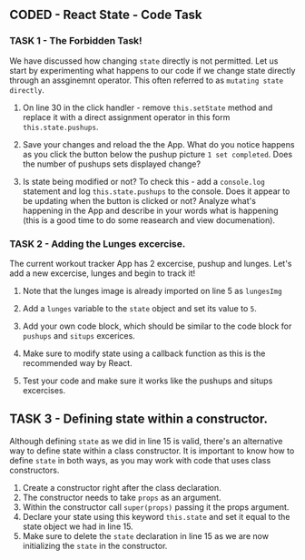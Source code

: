 ## CODED - React State - Code Task

### TASK 1 - The Forbidden Task!

We have discussed how changing `state` directly is not permitted. Let us start by experimenting what happens to our code if we change state directly through an assginemnt operator. This often referred to as `mutating state directly`.

1. On line 30 in the click handler - remove `this.setState` method and replace it with a direct assignment operator in this form `this.state.pushups`.

2. Save your changes and reload the the App. What do you notice happens as you click the button below the pushup picture `1 set completed`. Does the number of pushups sets displayed change?

3. Is state being modified or not? To check this - add a `console.log` statement and log `this.state.pushups` to the console. Does it appear to be updating when the button is clicked or not? Analyze what's happening in the App and describe in your words what is happening (this is a good time to do some reasearch and view documenation).

### TASK 2 - Adding the Lunges excercise.

The current workout tracker App has 2 excercise, pushup and lunges. Let's add a new excercise, lunges and begin to track it!

1. Note that the lunges image is already imported on line 5 as `lungesImg`

2. Add a `lunges` variable to the `state` object and set its value to `5`.

3. Add your own code block, which should be similar to the code block for `pushups` and `situps` excerices.

4. Make sure to modify state using a callback function as this is the recommended way by React.

5. Test your code and make sure it works like the pushups and situps excercises.

## TASK 3 - Defining state within a constructor.

Although defining `state` as we did in line 15 is valid, there's an alternative way to define state within a class constructor. It is important to know how to define `state` in both ways, as you may work with code that uses class constructors.

1. Create a constructor right after the class declaration.
2. The constructor needs to take `props` as an argument.
3. Within the constructor call `super(props)` passing it the props argument.
4. Declare your state using this keyword `this.state` and set it equal to the state object we had in line 15.
5. Make sure to delete the `state` declaration in line 15 as we are now initializing the `state` in the constructor.

